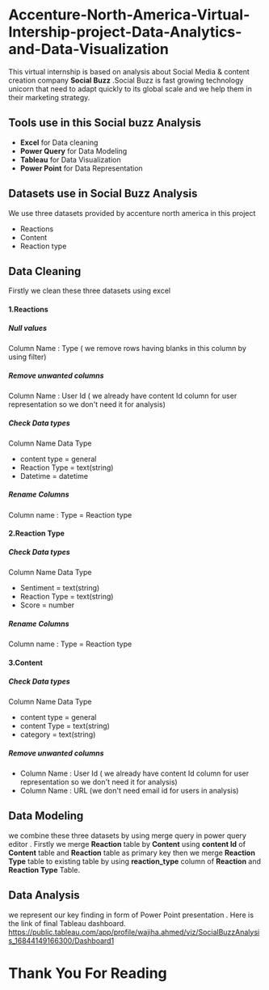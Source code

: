 # Accenture-North-America-Virtual-Intership-project-Data-Analytics-and-Data-Visualization
This virtual internship is based on analysis about Social Media & content creation company **Social Buzz** .Social Buzz is fast growing technology unicorn that need to adapt quickly to its global scale and we help them in their marketing strategy.

## Tools use in this Social buzz Analysis
* **Excel** for Data cleaning
* **Power Query** for Data Modeling
* **Tableau** for Data Visualization
* **Power Point** for Data Representation

## Datasets use in Social Buzz Analysis
We use three datasets provided by accenture north america in this project
* Reactions
* Content
* Reaction type

## Data Cleaning 
Firstly we clean these three datasets using excel 
#### 1.Reactions 
##### Null  values
Column Name : Type  ( we remove rows having blanks in this column by using filter) 
##### Remove unwanted columns
Column Name : User Id  ( we already have content Id column for user representation so we don't need it for analysis)
##### Check Data types
Column Name     Data Type 
* content type = general
* Reaction Type = text(string)
* Datetime = datetime   
##### Rename Columns 
Column name : Type = Reaction type

####  2.Reaction Type 
##### Check Data types
Column Name     Data Type 
* Sentiment  =  text(string)
* Reaction Type = text(string)
* Score = number 
##### Rename Columns 
Column name : Type = Reaction type

#### 3.Content 
##### Check Data types
Column Name     Data Type 
* content type = general
* content Type = text(string)
* category =   text(string) 
##### Remove unwanted columns
* Column Name : User Id  ( we already have content Id column for user representation so we don't need it for analysis)
* Column Name : URL   (we don't need email id for users in analysis)

## Data Modeling
we combine these three datasets by using merge query in power query editor .
Firstly we merge **Reaction** table by **Content** using **content Id** of **Content** table and **Reaction** table as primary key then we merge **Reaction Type** table to existing table by using **reaction_type** column of **Reaction** and **Reaction Type** Table.

## Data Analysis
we represent our key finding in form of Power Point presentation .
Here is the link of final Tableau dashboard.
https://public.tableau.com/app/profile/wajiha.ahmed/viz/SocialBuzzAnalysis_16844149166300/Dashboard1

# Thank You For Reading


